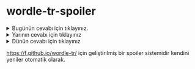 # wordle-tr-spoiler

<details>
  <summary>Bugünün cevabı için tıklayınız.</summary>
  <br>
    <b> istif </b>
</details>

<details>
  <summary>Yarının cevabı için tıklayınız</summary>
  <br>
   <b> evrim </b>
</details>

<details>
  <summary>Dünün cevabı için tıklayınız </summary>
  <br>
  <b> akort </b>
</details>

https://f.github.io/wordle-tr/ için geliştirilmiş bir spoiler sistemidir kendini yeniler otomatik olarak.

